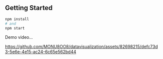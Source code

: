 ## Getting Started

```bash
npm install
# and
npm start
```

Demo video...

https://github.com/MONU8OO8/datavisualization/assets/82698215/defc73d3-5e6e-4e15-ac24-6c65e562bd44
